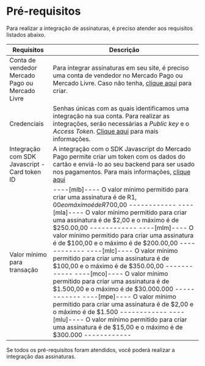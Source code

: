 # Pré-requisitos

Para realizar a integração de assinaturas, é preciso atender aos requisitos listados abaixo.

| Requisitos | Descrição |
|---|---|
| Conta de vendedor Mercado Pago ou Mercado Livre | Para integrar assinaturas em seu site, é preciso uma conta de vendedor no Mercado Pago ou Mercado Livre. Caso não tenha, [clique aqui](https://www.mercadopago[FAKER][URL][DOMAIN]/hub/registration/landing) para criar. | 
| Credenciais | Senhas únicas com as quais identificamos uma integração na sua conta. Para realizar as integrações, serão necessárias a _Public key_ e o _Access Token_. [Clique aqui](https://www.mercadopago[FAKER][URL][DOMAIN]/developers/pt/guides/resources/credentials) para mais informações. |
| Integração com SDK Javascript - Card token ID | A integração com o SDK Javascript do Mercado Pago permite criar um token com os dados do cartão e enviá-lo ao seu backend para ser usado nos pagamentos. Para mais informações, [clique aqui](https://www.mercadopago[FAKER][URL][DOMAIN]/developers/pt/guides/sdks) |
| Valor mínimo para transação | ----[mlb]---- O valor mínimo permitido para criar uma assinatura é de R$1,00 e o máximo é de R$700,00 ------------ ----[mla]---- O valor mínimo permitido para criar uma assinatura é de $2,00 e o máximo é de $250.00,00 ------------ ----[mlm]---- O valor mínimo permitido para criar uma assinatura é de $100,00 e o máximo é de $200.00,00 ------------ ----[mlc]---- O valor mínimo permitido para criar uma assinatura é de $100,00 e o máximo é de $350.00,00 ------------ ----[mco]---- O valor mínimo permitido para criar uma assinatura é de $1.500,00 e o máximo é de $30.000.000 ------------ ----[mpe]---- O valor mínimo permitido para criar uma assinatura é de $2,00 e o máximo é de $1.500 ------------ ----[mlu]---- O valor mínimo permitido para criar uma assinatura é de $15,00 e o máximo é de $300.000 ------------ | 

Se todos os pré-requisitos foram atendidos, você poderá realizar a integração das assinaturas.